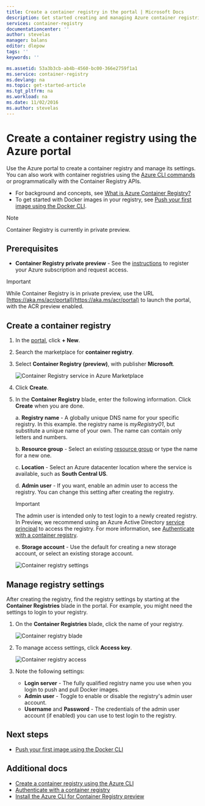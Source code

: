 ```yaml
---
title: Create a container registry in the portal | Microsoft Docs
description: Get started creating and managing Azure container registries with the Azure portal
services: container-registry
documentationcenter: ''
author: stevelas
manager: balans
editor: dlepow
tags: ''
keywords: ''

ms.assetid: 53a3b3cb-ab4b-4560-bc00-366e2759f1a1
ms.service: container-registry
ms.devlang: na
ms.topic: get-started-article
ms.tgt_pltfrm: na
ms.workload: na
ms.date: 11/02/2016
ms.author: stevelas
---
```

# Create a container registry using the Azure portal
Use the Azure portal to create a container registry and manage its settings. You can also work with container registries using the [Azure CLI commands](container-registry-get-started-azure-cli.md) or programmatically with the Container Registry APIs.

* For background and concepts, see [What is Azure Container Registry?](container-registry-intro.md)
* To get started with Docker images in your registry, see [Push your first image using the Docker CLI](container-registry-get-started-docker-cli.md).

> [!NOTE]
> Container Registry is currently in private preview.
> 
> 

## Prerequisites
* **Container Registry private preview** - See the [instructions](container-registry-get-access.md) to register your Azure subscription and request access.

> [!IMPORTANT]
> While Container Registry is in private preview, use the URL [https://aka.ms/acr/portal](https://aka.ms/acr/portal) to launch the portal, with the ACR preview enabled. 
> 
> 

## Create a container registry
1. In the [portal](https://aka.ms/acr/portal), click **+ New**.
2. Search the marketplace for **container registry**.
3. Select **Container Registry (preview)**, with publisher **Microsoft**. 
   
    ![Container Registry service in Azure Marketplace](./media/container-registry-get-started-portal/container-registry-marketplace.png)
4. Click **Create**.
5. In the **Container Registry** blade, enter the following information. Click **Create** when you are done.
   
    a. **Registry name** - A globally unique DNS name for your specific registry. In this example. the registry name is *myRegistry01*, but substitute a unique name of your own. The name can contain only letters and numbers.
   
    b. **Resource group** - Select an existing [resource group](../resource-group-overview.md#resource-groups) or type the name for a new one. 
   
    c. **Location** - Select an Azure datacenter location where the service is available, such as **South Central US**. 
   
    d. **Admin user** - If you want, enable an admin user to access the registry. You can change this setting after creating the registry.
   
   > [!IMPORTANT]
   > The admin user is intended only to test login to a newly created registry. In Preview, we recommend using an Azure Active Directory [service principal](https://azure.microsoft.com/documentation/articles/active-directory-application-objects/) to access the registry. For more information, see [Authenticate with a container registry](container-registry-authenticate.md).
   > 
   > 
   
    e. **Storage account** - Use the default for creating a new storage account, or select an existing storage account.
   
    ![Container registry settings](./media/container-registry-get-started-portal/container-registry-settings.png)

## Manage registry settings
After creating the registry, find the registry settings by starting at the **Container Registries** blade in the portal. For example, you might need the settings to login to your registry.

1. On the **Container Registries** blade, click the name of your registry.
   
    ![Container registry blade](./media/container-registry-get-started-portal/container-registry-blade.png)
2. To manage access settings, click **Access key**.
   
    ![Container registry access](./media/container-registry-get-started-portal/container-registry-access.png)
3. Note the following settings:
   
   * **Login server** - The fully qualified registry name you use when you login to push and pull Docker images.
   * **Admin user** - Toggle to enable or disable the registry's admin user account.
   * **Username** and **Password** - The credentials of the admin user account (if enabled) you can use to test login to the registry. 

## Next steps
* [Push your first image using the Docker CLI](container-registry-get-started-docker-cli.md)

## Additional docs
* [Create a container registry using the Azure CLI](container-registry-get-started-azure-cli.md)
* [Authenticate with a container registry](container-registry-authentication.md) 
* [Install the Azure CLI for Container Registry preview](./container-registry-get-started-azure-cli-install.md)

